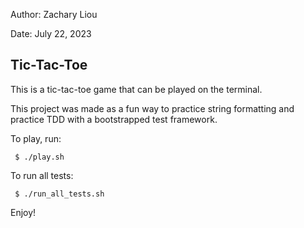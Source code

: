 Author: Zachary Liou

Date: July 22, 2023

## Tic-Tac-Toe

This is a tic-tac-toe game that can be played on the terminal.

This project was made as a fun way to practice string formatting and practice TDD 
with a bootstrapped test framework.

To play, run:
```
 $ ./play.sh
```

To run all tests:
```
 $ ./run_all_tests.sh
```


Enjoy!

